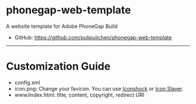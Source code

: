# phonegap-web-template
A website template for Adobe PhoneGap Build

- GitHub: https://github.com/pulipulichen/phonegap-web-template

----

# Customization Guide

- config.xml
- icon.png: Change your favicon. You can use [Iconshock](http://www.playpcesor.com/2017/09/iconshock-edit-icons.html) or [Icon Slayer](http://www.gieson.com/Library/projects/utilities/icon_slayer/).
- www/index.html: title, content, copyright, redirect URI
